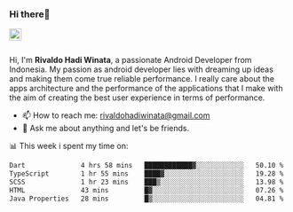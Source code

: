 ### Hi there👋
<a href="https://www.linkedin.com/in/rivaldohadiwinata/">
  <img align="left" alt="Rivaldo's LinkedIN" width="22px" src="https://upload.wikimedia.org/wikipedia/commons/8/81/LinkedIn_icon.svg" />
</a>

<br/>
<br/>

Hi, I'm **Rivaldo Hadi Winata**, a passionate Android Developer from Indonesia. 
My passion as android developer lies with dreaming up ideas and making them come true reliable performance. 
I really care about the apps architecture and the performance of the applications that I make with the aim of creating the best user experience in terms of performance.

- 📫 How to reach me: [rivaldohadiwinata@gmail.com](mailto:rivaldohadiwinata@gmail.com)
- 💬 Ask me about anything and let's be friends.

📊 This week i spent my time on:


<!--START_SECTION:waka-->

```txt
Dart              4 hrs 58 mins   ████████████▓░░░░░░░░░░░░   50.10 %
TypeScript        1 hr 55 mins    ████▓░░░░░░░░░░░░░░░░░░░░   19.28 %
SCSS              1 hr 23 mins    ███▒░░░░░░░░░░░░░░░░░░░░░   13.98 %
HTML              43 mins         █▓░░░░░░░░░░░░░░░░░░░░░░░   07.26 %
Java Properties   28 mins         █▒░░░░░░░░░░░░░░░░░░░░░░░   04.81 %
```

<!--END_SECTION:waka-->


<!--- 🔭 I’m currently working on Management Order Depot Acun -->

<!--
**rivaldotjioe/rivaldotjioe** is a ✨ _special_ ✨ repository because its `README.md` (this file) appears on your GitHub profile.

Here are some ideas to get you started:

- 🔭 I’m currently working on ...
- 🌱 I’m currently learning ...
- 👯 I’m looking to collaborate on ...
- 🤔 I’m looking for help with ...
- 💬 Ask me about ...
- 📫 How to reach me: ...
- 😄 Pronouns: ...
- ⚡ Fun fact: ...
-->
